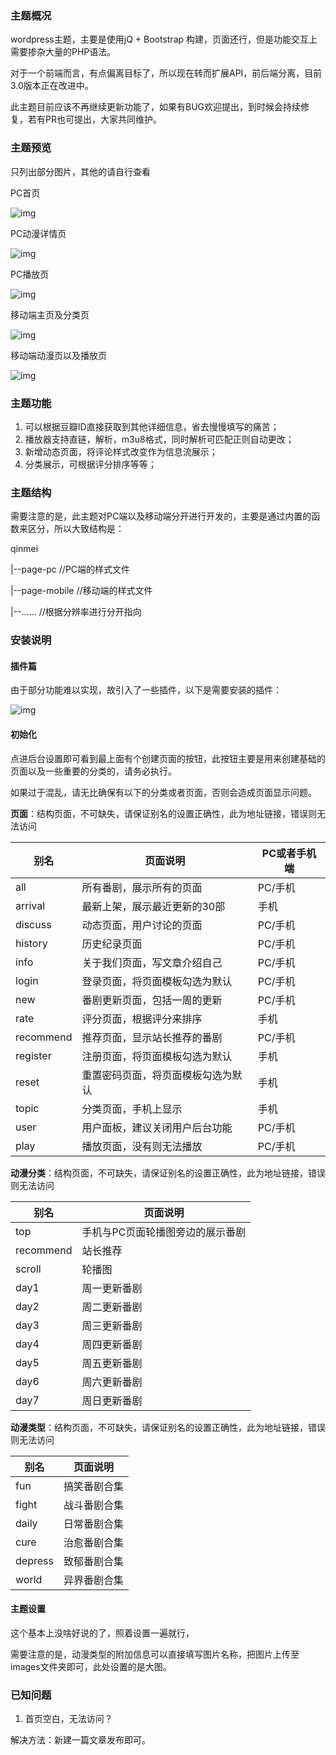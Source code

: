 ### 主题概况

wordpress主题，主要是使用jQ + Bootstrap 构建，页面还行，但是功能交互上需要掺杂大量的PHP语法。

对于一个前端而言，有点偏离目标了，所以现在转而扩展API，前后端分离，目前3.0版本正在改进中。

此主题目前应该不再继续更新功能了，如果有BUG欢迎提出，到时候会持续修复，若有PR也可提出，大家共同维护。

### 主题预览

只列出部分图片，其他的请自行查看

PC首页

![img](http://images.qinvz.cn/git/p1.png)

PC动漫详情页

![img](http://images.qinvz.cn/git/p2.png)

PC播放页

![img](http://images.qinvz.cn/git/p3.png)

移动端主页及分类页

![img](http://images.qinvz.cn/git/s1.png)

移动端动漫页以及播放页

![img](http://images.qinvz.cn/git/s2.png)

### 主题功能

1. 可以根据豆瓣ID直接获取到其他详细信息，省去慢慢填写的痛苦；
2. 播放器支持直链，解析，m3u8格式，同时解析可匹配正则自动更改；
3. 新增动态页面，将评论样式改变作为信息流展示；
4. 分类展示，可根据评分排序等等；

### 主题结构

需要注意的是，此主题对PC端以及移动端分开进行开发的，主要是通过内置的函数来区分，所以大致结构是：

qinmei

|--page-pc          //PC端的样式文件

|--page-mobile      //移动端的样式文件

|--......           //根据分辨率进行分开指向

### 安装说明

#### 插件篇

由于部分功能难以实现，故引入了一些插件，以下是需要安装的插件：

![img](http://images.qinvz.cn/git/q1.png)

#### 初始化

点进后台设置即可看到最上面有个创建页面的按钮，此按钮主要是用来创建基础的页面以及一些重要的分类的，请务必执行。

如果过于混乱，请无比确保有以下的分类或者页面，否则会造成页面显示问题。

**页面**：结构页面，不可缺失，请保证别名的设置正确性，此为地址链接，错误则无法访问

|    别名   | 			  	页面说明	        			|  PC或者手机端 |
| --------- | -------------------------------- | ------------ |
| all		    | 所有番剧，展示所有的页面           | PC/手机	   |
| arrival	  | 最新上架，展示最近更新的30部       | 手机	   	   |
| discuss	  | 动态页面，用户讨论的页面	      	 | PC/手机	   |
| history	  | 历史纪录页面                      | PC/手机	   |
| info		  | 关于我们页面，写文章介绍自己        | PC/手机	   |
| login	  	| 登录页面，将页面模板勾选为默认      | PC/手机	   |
| new		    | 番剧更新页面，包括一周的更新        | PC/手机	   |
| rate		  | 评分页面，根据评分来排序           | 手机	       |
| recommend | 推荐页面，显示站长推荐的番剧        | PC/手机	   |
| register	| 注册页面，将页面模板勾选为默认      | 手机	       |
| reset		  | 重置密码页面，将页面模板勾选为默认  | 手机	       |
| topic		  | 分类页面，手机上显示               | 手机	       |
| user		  | 用户面板，建议关闭用户后台功能      | PC/手机	   |
| play		  | 播放页面，没有则无法播放			      | PC/手机	   |

**动漫分类**：结构页面，不可缺失，请保证别名的设置正确性，此为地址链接，错误则无法访问

|    别名   | 			  	页面说明	        			|
| --------- | -------------------------------- |
| top		    | 手机与PC页面轮播图旁边的展示番剧    |
| recommend	| 站长推荐                          |
| scroll	  | 轮播图                            |
| day1	    | 周一更新番剧                      |
| day2	    | 周二更新番剧                      |
| day3		  | 周三更新番剧                      |
| day4	    | 周四更新番剧                      |
| day5	    | 周五更新番剧                      |
| day6	    | 周六更新番剧                      |
| day7		  | 周日更新番剧                      |

**动漫类型**：结构页面，不可缺失，请保证别名的设置正确性，此为地址链接，错误则无法访问

|    别名   | 			  	页面说明	        			|
| --------- | -------------------------------- |
|fun	      | 搞笑番剧合集                      |
|fight	    | 战斗番剧合集                      |
|daily	    | 日常番剧合集                      |
|cure	      | 治愈番剧合集                      |
|depress  	| 致郁番剧合集                      |
|world	    | 异界番剧合集                      |

#### 主题设置

这个基本上没啥好说的了，照着设置一遍就行，

需要注意的是，动漫类型的附加信息可以直接填写图片名称，把图片上传至images文件夹即可，此处设置的是大图。

### 已知问题

1. 首页空白，无法访问？

解决方法：新建一篇文章发布即可。


